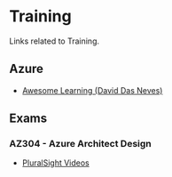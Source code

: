 # Training
Links related to Training.

## Azure
- [Awesome Learning (David Das Neves)](https://github.com/ddneves/awesome-azure-learning)

## Exams
### AZ304 - Azure Architect Design
- [PluralSight Videos](https://www.pluralsight.com/paths/microsoft-azure-architect-design-az-304)

